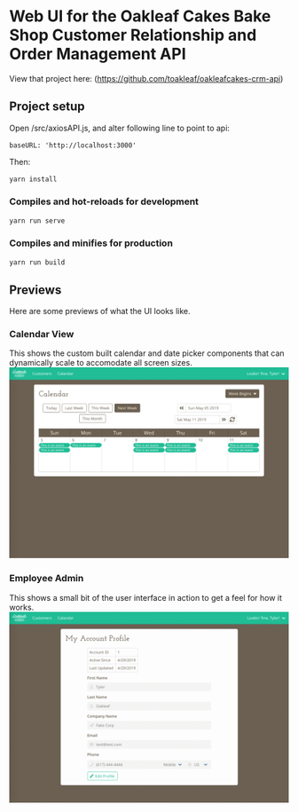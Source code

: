 # Web UI for the Oakleaf Cakes Bake Shop Customer Relationship and Order Management API 
View that project here: (https://github.com/toakleaf/oakleafcakes-crm-api)

## Project setup
Open /src/axiosAPI.js, and alter following line to point to api:
```
baseURL: 'http://localhost:3000'
```
Then:
```
yarn install
```

### Compiles and hot-reloads for development
```
yarn run serve
```

### Compiles and minifies for production
```
yarn run build
```
## Previews
Here are some previews of what the UI looks like.

### Calendar View
This shows the custom built calendar and date picker components that can dynamically scale to accomodate all screen sizes.
![](README-GIFS/CalendarRecording.gif)

### Employee Admin
This shows a small bit of the user interface in action to get a feel for how it works.
![](README-GIFS/EmployeeAdmin.gif)
